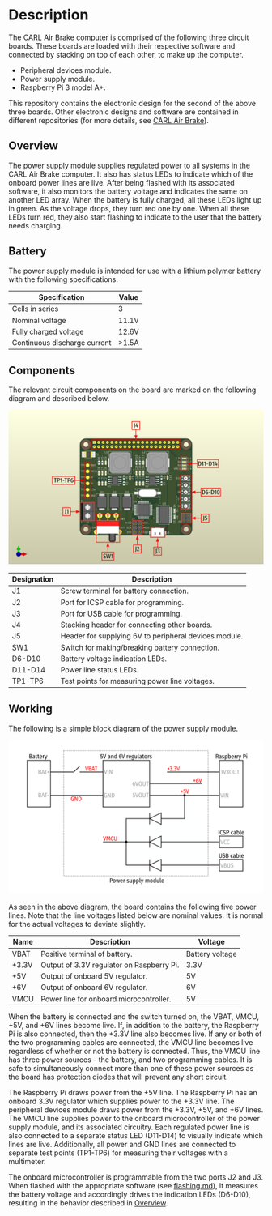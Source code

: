# Description

The CARL Air Brake computer is comprised of the following three circuit boards.
These boards are loaded with their respective software and connected by stacking
on top of each other, to make up the computer.

- Peripheral devices module.
- Power supply module.
- Raspberry Pi 3 model A+.

This repository contains the electronic design for the second of the above three
boards. Other electronic designs and software are contained in different
repositories (for more details, see [CARL Air Brake][cab-repo]).

## Overview

The power supply module supplies regulated power to all systems in the CARL Air
Brake computer. It also has status LEDs to indicate which of the onboard power
lines are live. After being flashed with its associated software, it also
monitors the battery voltage and indicates the same on another LED array. When
the battery is fully charged, all these LEDs light up in green. As the voltage
drops, they turn red one by one. When all these LEDs turn red, they also start
flashing to indicate to the user that the battery needs charging.

## Battery

The power supply module is intended for use with a lithium polymer battery with
the following specifications.

| **Specification**             | **Value** |
| ----------------------------- | --------- |
| Cells in series               | 3         |
| Nominal voltage               | 11.1V     |
| Fully charged voltage         | 12.6V     |
| Continuous discharge current  | >1.5A     |

## Components

The relevant circuit components on the board are marked on the following diagram
and described below.

![Relevant components of the power supply module](
  ./images/relevant_components.png
)

| **Designation** | **Description**                                       |
| --------------- | ----------------------------------------------------- |
| J1              | Screw terminal for battery connection.                |
| J2              | Port for ICSP cable for programming.                  |
| J3              | Port for USB cable for programming.                   |
| J4              | Stacking header for connecting other boards.          |
| J5              | Header for supplying 6V to peripheral devices module. |
| SW1             | Switch for making/breaking battery connection.        |
| D6-D10          | Battery voltage indication LEDs.                      |
| D11-D14         | Power line status LEDs.                               |
| TP1-TP6         | Test points for measuring power line voltages.        |

## Working

The following is a simple block diagram of the power supply module.

![Block diagram of the power supply module](
  ./images/block_diagram.png
)

As seen in the above diagram, the board contains the following five power lines.
Note that the line voltages listed below are nominal values. It is normal for
the actual voltages to deviate slightly.

| **Name**  | **Description**                           | **Voltage**     |
| --------- | ----------------------------------------- | --------------- |
| VBAT      | Positive terminal of battery.             | Battery voltage |
| +3.3V     | Output of 3.3V regulator on Raspberry Pi. | 3.3V            |
| +5V       | Output of onboard 5V regulator.           | 5V              |
| +6V       | Output of onboard 6V regulator.           | 6V              |
| VMCU      | Power line for onboard microcontroller.   | 5V              |

When the battery is connected and the switch turned on, the VBAT, VMCU, +5V, and
+6V lines become live. If, in addition to the battery, the Raspberry Pi is also
connected, then the +3.3V line also becomes live. If any or both of the two
programming cables are connected, the VMCU line becomes live regardless of
whether or not the battery is connected. Thus, the VMCU line has three power
sources - the battery, and two programming cables. It is safe to simultaneously
connect more than one of these power sources as the board has protection diodes
that will prevent any short circuit.

The Raspberry Pi draws power from the +5V line. The Raspberry Pi has an onboard
3.3V regulator which supplies power to the +3.3V line. The peripheral devices
module draws power from the +3.3V, +5V, and +6V lines. The VMCU line supplies
power to the onboard microcontroller of the power supply module, and its
associated circuitry. Each regulated power line is also connected to a separate
status LED (D11-D14) to visually indicate which lines are live. Additionally,
all power and GND lines are connected to separate test points (TP1-TP6) for
measuring their voltages with a multimeter.

The onboard microcontroller is programmable from the two ports J2 and J3. When
flashed with the appropriate software (see [flashing.md][fsh]), it measures the
battery voltage and accordingly drives the indication LEDs (D6-D10), resulting
in the behavior described in [Overview](#overview).

[fsh]:      ./flashing.md

[cab-repo]: https://github.com/Kenneth-Goveas/CARL-Air-Brake
